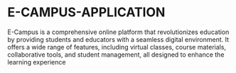# E-CAMPUS-APPLICATION
E-Campus is a comprehensive online platform that revolutionizes education by providing students and educators with a seamless digital environment. It offers a wide range of features, including virtual classes, course materials, collaborative tools, and student management, all designed to enhance the learning experience

